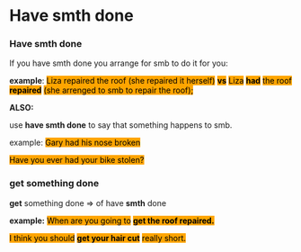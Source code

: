 # Have smth done

### Have smth done

If you have smth done you arrange for smb to do it for you:

**example**: <mark style="background-color:orange;">Liza repaired the roof (she repaired it herself)</mark> <mark style="background-color:orange;"></mark><mark style="background-color:orange;">**vs**</mark> <mark style="background-color:orange;"></mark><mark style="background-color:orange;">Liza</mark> <mark style="background-color:orange;"></mark><mark style="background-color:orange;">**had**</mark> <mark style="background-color:orange;"></mark><mark style="background-color:orange;">the roof</mark> <mark style="background-color:orange;"></mark><mark style="background-color:orange;">**repaired**</mark> <mark style="background-color:orange;"></mark><mark style="background-color:orange;">(she arrenged to smb to repair the roof);</mark>

**ALSO:**

use **have smth done** to say that something happens to smb.

example: <mark style="background-color:orange;">Gary had his nose broken</mark>

<mark style="background-color:orange;">Have you ever had your bike stolen?</mark>

### get something done

**get** something done =>  of have **smth** done

**example:** <mark style="background-color:orange;">When are you going to</mark> <mark style="background-color:orange;"></mark><mark style="background-color:orange;">**get the roof repaired.**</mark>

<mark style="background-color:orange;">I think you should</mark> <mark style="background-color:orange;"></mark><mark style="background-color:orange;">**get your hair cut**</mark> <mark style="background-color:orange;"></mark><mark style="background-color:orange;">really short.</mark>
